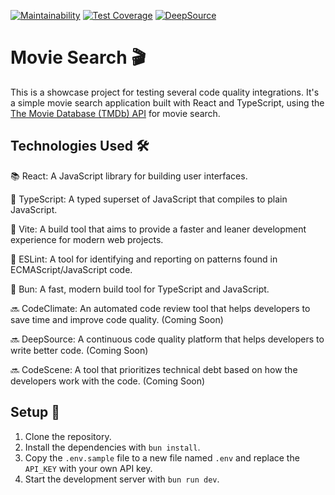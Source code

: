 [![Maintainability](https://api.codeclimate.com/v1/badges/867e33cf9b43220be8f5/maintainability)](https://codeclimate.com/github/amalv/movie-search/maintainability)
[![Test Coverage](https://api.codeclimate.com/v1/badges/867e33cf9b43220be8f5/test_coverage)](https://codeclimate.com/github/amalv/movie-search/test_coverage)
[![DeepSource](https://app.deepsource.com/gh/amalv/movie-search.svg/?label=active+issues&show_trend=true&token=zYUGmVLayrFstB5qYv3RyvKo)](https://app.deepsource.com/gh/amalv/movie-search/)

# Movie Search 🎬

This is a showcase project for testing several code quality integrations. It's a simple movie search application built with React and TypeScript, using the [The Movie Database (TMDb) API](https://developers.themoviedb.org/3/getting-started/introduction) for movie search.

## Technologies Used 🛠️

📚 React: A JavaScript library for building user interfaces.

📘 TypeScript: A typed superset of JavaScript that compiles to plain JavaScript.

🚀 Vite: A build tool that aims to provide a faster and leaner development experience for modern web projects.

📝 ESLint: A tool for identifying and reporting on patterns found in ECMAScript/JavaScript code.

🍔 Bun: A fast, modern build tool for TypeScript and JavaScript.

🔜 CodeClimate: An automated code review tool that helps developers to save time and improve code quality. (Coming Soon)

🔜 DeepSource: A continuous code quality platform that helps developers to write better code. (Coming Soon)

🔜 CodeScene: A tool that prioritizes technical debt based on how the developers work with the code. (Coming Soon)

## Setup 🚀

1. Clone the repository.
2. Install the dependencies with `bun install`.
3. Copy the `.env.sample` file to a new file named `.env` and replace the `API_KEY` with your own API key.
4. Start the development server with `bun run dev`.